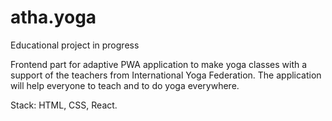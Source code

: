 # atha.yoga

Educational project in progress

Frontend part for adaptive PWA application to make yoga classes with a support of the teachers from International Yoga Federation. The application will help everyone to teach and to do yoga everywhere.

Stack: HTML, CSS, React.
